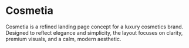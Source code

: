 # Cosmetia
Cosmetia is a refined landing page concept for a luxury cosmetics brand. Designed to reflect elegance and simplicity, the layout focuses on clarity, premium visuals, and a calm, modern aesthetic.
